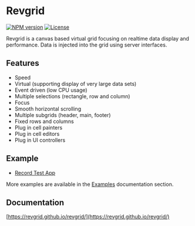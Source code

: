 # Revgrid

[![NPM version](https://img.shields.io/npm/v/revgrid)](https://www.npmjs.com/package/revgrid) [![License](https://img.shields.io/github/license/revgrid/revgrid)](https://github.com/revgrid/revgrid/blob/main/LICENSE)

Revgrid is a canvas based virtual grid focusing on realtime data display and performance. Data is injected into the grid using server interfaces.

## Features

* Speed
* Virtual (supporting display of very large data sets)
* Event driven (low CPU usage)
* Multiple selections (rectangle, row and column)
* Focus
* Smooth horizontal scrolling
* Multiple subgrids (header, main, footer)
* Fixed rows and columns
* Plug in cell painters
* Plug in cell editors
* Plug in UI controllers

## Example

* [Record Test App](https://revgrid.github.io/revgrid/Examples/Record_Test/)

More examples are available in the [Examples](https://revgrid.github.io/revgrid/Examples/) documentation section.

## Documentation

[https://revgrid.github.io/revgrid/](https://revgrid.github.io/revgrid/)
